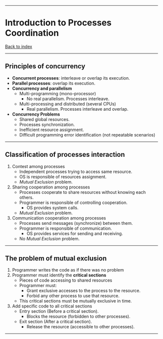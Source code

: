 
---
# Introduction to Processes Coordination

[Back to index](../README.md)

---
## Principles of concurrency

- **Concurrent processes**: interleave or overlap its execution.
- **Parallel processes**: overlap its execution.
- **Concurrency and parallelism**
	- Multi-programming (mono-processor)
		- No real parallelism. Processes interleave.
	- Multi-processing and distributed (several CPUs)
		- Real parallelism. Processes interleave and overlap.
- **Concurrency Problems**
	- Shared global resources.
	- Processes synchronization.
	- Inefficient resource assignment.
	- Difficult programming error identification (not repeatable scenarios)

---
## Classification of processes interaction

1. Contest among processes
	- Independent processes trying to access same resource.
	- OS is responsible of resources assignment.
	- *Mutual Exclusion* problem.
2. Sharing cooperation among processes
	- Processes cooperate to share resources without knowing each others.
	- Programmer is responsible of controlling cooperation.
		- OS provides system calls.
	- *Mutual Exclusion* problem.
3. Communication cooperation among processes
	- Processes send messages (synchronize) between them.
	- Programmer is responsible of communication.
		- OS provides services for sending and receiving.
	- No *Mutual Exclusion* problem.

---
## The problem of mutual exclusion

1. Programmer writes the code as if there was no problem
2. Programmer must identify the **critical sections**
	- Pieces of code accessing to shared resources
	- Programmer must:
		- Grant exclusive accesses to the process to the resource.
		- Forbid any other process to use that resource.
	- This critical sections must be mutually exclusive in time.
3. Add specific code to all critical sections
	- Entry section (Before a critical section).
		- Blocks the resource (forbidden to other processes).
	- Exit section (After a critical section).
		- Release the resource (accessible to other processes).

---
